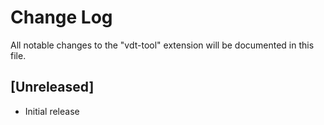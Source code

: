 # Change Log
All notable changes to the "vdt-tool" extension will be documented in this file.

## [Unreleased]
- Initial release